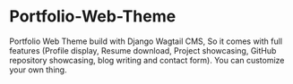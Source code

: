 # Portfolio-Web-Theme
Portfolio Web Theme build with Django Wagtail CMS, So it comes with full features (Profile display, Resume download, Project showcasing, GitHub repository showcasing, blog writing and contact form). You can customize your own thing.
